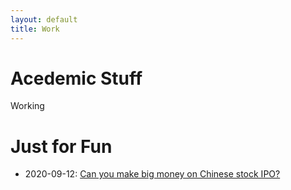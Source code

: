 ```yaml
---
layout: default
title: Work
---
```


# Acedemic Stuff

Working

# Just for Fun

* 2020-09-12: [Can you make big money on Chinese stock IPO?](./pages/Chinese-IPO/Chinese-IPO.html)